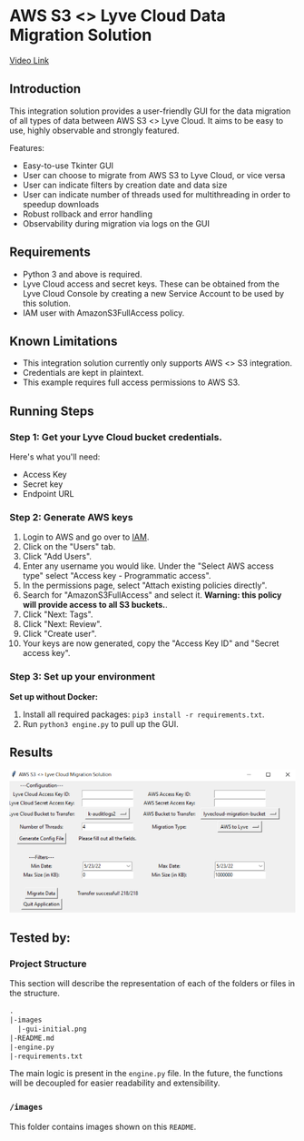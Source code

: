 # AWS S3 <> Lyve Cloud Data Migration Solution

[Video Link](https://vimeo.com/712735327)

## Introduction

This integration solution provides a user-friendly GUI for the data migration of all types of data between AWS S3 <> Lyve Cloud. It aims to be easy to use, highly observable and strongly featured.

Features:

- Easy-to-use Tkinter GUI
- User can choose to migrate from AWS S3 to Lyve Cloud, or vice versa
- User can indicate filters by creation date and data size
- User can indicate number of threads used for multithreading in order to speedup downloads
- Robust rollback and error handling
- Observability during migration via logs on the GUI

## Requirements

- Python 3 and above is required.
- Lyve Cloud access and secret keys. These can be obtained from the Lyve Cloud Console by creating a new Service Account to be used by this solution.
- IAM user with AmazonS3FullAccess policy.

## Known Limitations

- This integration solution currently only supports AWS <> S3 integration.
- Credentials are kept in plaintext.
- This example requires full access permissions to AWS S3.

## Running Steps

### Step 1: Get your Lyve Cloud bucket credentials.

Here's what you'll need:

- Access Key
- Secret key
- Endpoint URL

### Step 2: Generate AWS keys

1. Login to AWS and go over to [IAM](https://console.aws.amazon.com/iamv2/home).
2. Click on the "Users" tab.
3. Click "Add Users".
4. Enter any username you would like. Under the "Select AWS access type" select "Access key - Programmatic access".
5. In the permissions page, select "Attach existing policies directly".
6. Search for "AmazonS3FullAccess" and select it. **Warning: this policy will provide access to all S3 buckets.**.
7. Click "Next: Tags".
8. Click "Next: Review".
9. Click "Create user".
10. Your keys are now generated, copy the "Access Key ID" and "Secret access key".

### Step 3: Set up your environment

**Set up without Docker:**

1. Install all required packages: `pip3 install -r requirements.txt`.
2. Run `python3 engine.py` to pull up the GUI.

## Results

![](images/gui-initial.png)

## Tested by:

### Project Structure

This section will describe the representation of each of the folders or files in the structure.

```
.
|-images
  |-gui-initial.png
|-README.md
|-engine.py
|-requirements.txt
```

The main logic is present in the `engine.py` file. In the future, the functions will be decoupled for easier readability and extensibility.

### `/images`

This folder contains images shown on this `README`.
